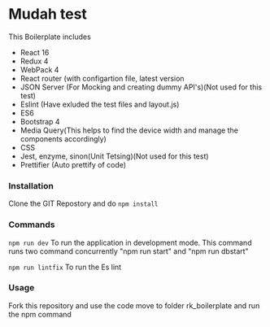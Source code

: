 # Mudah test

This Boilerplate includes

- React 16
- Redux 4
- WebPack 4
- React router (with configartion file, latest version
- JSON Server (For Mocking and creating dummy API's)(Not used for this test)
- Eslint (Have exluded the test files and layout.js)
- ES6 
- Bootstrap 4
- Media Query(This helps to find the device width and manage the components accordingly)
- CSS 
- Jest, enzyme, sinon(Unit Tetsing)(Not used for this test)
- Prettifier (Auto prettify of code)

### Installation 

Clone the GIT Repostory and do `npm install`

### Commands

`npm run dev` 
 To run the application in development mode. This command runs two command concurrently "npm run start" and "npm run dbstart"

`npm run lintfix` 
To run the Es lint


### Usage
Fork this repository and use the code move to folder rk_boilerplate and run the npm command